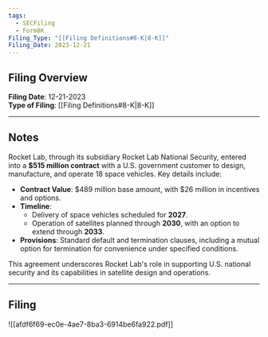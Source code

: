 ```yaml
---
tags:
  - SECFiling
  - Form8K
Filing_Type: "[[Filing Definitions#8-K|8-K]]"
Filing_Date: 2023-12-21  
---
```

## Filing Overview

**Filing Date**: 12-21-2023  
**Type of Filing**: [[Filing Definitions#8-K|8-K]]  

---
## Notes

Rocket Lab, through its subsidiary Rocket Lab National Security, entered into a **$515 million contract** with a U.S. government customer to design, manufacture, and operate 18 space vehicles. Key details include:

- **Contract Value**: $489 million base amount, with $26 million in incentives and options.  
- **Timeline**:
  - Delivery of space vehicles scheduled for **2027**.
  - Operation of satellites planned through **2030**, with an option to extend through **2033**.  
- **Provisions**: Standard default and termination clauses, including a mutual option for termination for convenience under specified conditions.

This agreement underscores Rocket Lab's role in supporting U.S. national security and its capabilities in satellite design and operations.

---
## Filing

![[afdf6f69-ec0e-4ae7-8ba3-6914be6fa922.pdf]]
